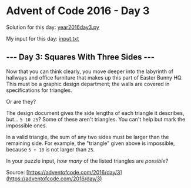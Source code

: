 # Advent of Code 2016 - Day 3

Solution for this day: [year2016day3.py](year2016/day3/year2016day3.py)

My input for this day: [input.txt](year2016/day3/input.txt)

## \--- Day 3: Squares With Three Sides ---

Now that you can think clearly, you move deeper into the labyrinth of hallways
and office furniture that makes up this part of Easter Bunny HQ. This must be
a graphic design department; the walls are covered in specifications for
triangles.

Or are they?

The design document gives the side lengths of each triangle it describes,
but... `5 10 25`? Some of these aren't triangles. You can't help but mark the
impossible ones.

In a valid triangle, the sum of any two sides must be larger than the
remaining side. For example, the "triangle" given above is impossible, because
`5 + 10` is not larger than `25`.

In your puzzle input, _how many_ of the listed triangles are _possible_?



Source: [https://adventofcode.com/2016/day/3](https://adventofcode.com/2016/day/3)
